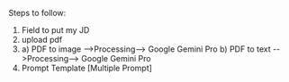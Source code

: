 Steps to follow:
1) Field to  put my JD
2) upload pdf
3) a) PDF to image -->Processing--> Google Gemini Pro
   b) PDF to text -->Processing--> Google Gemini Pro
4) Prompt Template [Multiple Prompt]